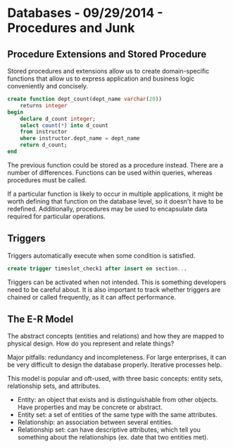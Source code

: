# Databases - 09/29/2014 - Procedures and Junk

## Procedure Extensions and Stored Procedure
Stored procedures and extensions allow us to create domain-specific functions
that allow us to express application and business logic conveniently and
concisely.

```sql
create function dept_count(dept_name varchar(20))
    returns integer
begin
    declare d_count integer;
    select count(*) into d_count
    from instructor
    where instructor.dept_name = dept_name
    return d_count;
end
```

The previous function could be stored as a procedure instead. There are a number
of differences. Functions can be used within queries, whereas procedures must be
called.

If a particular function is likely to occur in multiple applications, it might
be worth defining that function on the database level, so it doesn't have to be
redefined. Additionally, procedures may be used to encapsulate data required for
particular operations.

## Triggers
Triggers automatically execute when some condition is satisfied.

```sql
create trigger timeslot_check1 after insert on section...
```

Triggers can be activated when not intended. This is something developers need
to be careful about. It is also important to track whether triggers are chained
or called frequently, as it can affect performance.

## The E-R Model
The abstract concepts (entities and relations) and how they are mapped to
physical design. How do you represent and relate things?

Major pitfalls: redundancy and incompleteness. For large enterprises, it can be
very difficult to design the database properly. Iterative processes help.

This model is popular and oft-used, with three basic concepts: entity sets,
relationship sets, and attributes.

* Entity: an object that exists and is distinguishable from other objects.
    Have properties and may be concrete or abstract.
* Entity set: a set of entities of the same type with the same attributes.
* Relationship: an association between several entities.
* Relationship set: can have descriptive attributes, which tell you something
    about the relationships (ex. date that two entities met).

